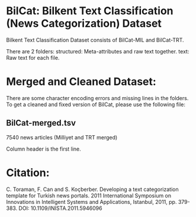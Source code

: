 # BilCat: Bilkent Text Classification (News Categorization) Dataset

Bilkent Text Classification Dataset consists of BilCat-MIL and BilCat-TRT.

There are 2 folders:
structured: Meta-attributes and raw text together.
text: Raw text for each file.

# Merged and Cleaned Dataset:
There are some character encoding errors and missing lines in the folders. To get a cleaned and fixed version of BilCat, please use the following file: 
## BilCat-merged.tsv
7540 news articles (Milliyet and TRT merged) 

Column header is the first line.

# Citation:
C. Toraman, F. Can and S. Koçberber. Developing a text categorization template for Turkish news portals. 2011 International Symposium on Innovations in Intelligent Systems and Applications, Istanbul, 2011, pp. 379-383. DOI: 10.1109/INISTA.2011.5946096
